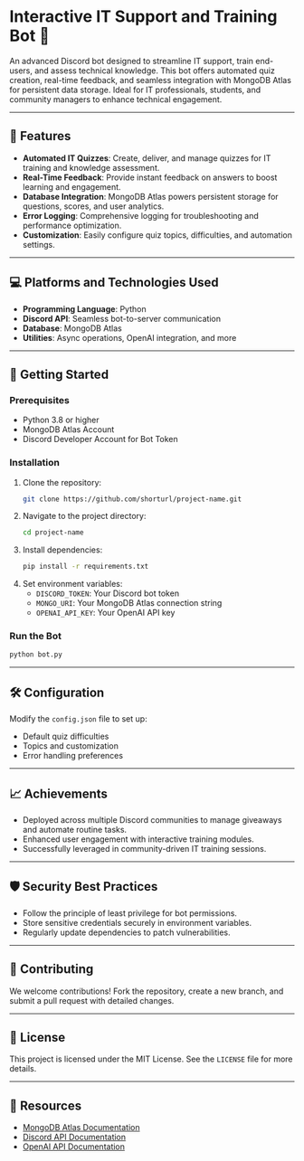 # Interactive IT Support and Training Bot 🚀

An advanced Discord bot designed to streamline IT support, train end-users, and assess technical knowledge. This bot offers automated quiz creation, real-time feedback, and seamless integration with MongoDB Atlas for persistent data storage. Ideal for IT professionals, students, and community managers to enhance technical engagement.

---

## 🔧 Features
- **Automated IT Quizzes**: Create, deliver, and manage quizzes for IT training and knowledge assessment.
- **Real-Time Feedback**: Provide instant feedback on answers to boost learning and engagement.
- **Database Integration**: MongoDB Atlas powers persistent storage for questions, scores, and user analytics.
- **Error Logging**: Comprehensive logging for troubleshooting and performance optimization.
- **Customization**: Easily configure quiz topics, difficulties, and automation settings.

---

## 💻 Platforms and Technologies Used
- **Programming Language**: Python
- **Discord API**: Seamless bot-to-server communication
- **Database**: MongoDB Atlas
- **Utilities**: Async operations, OpenAI integration, and more

---

## 🚀 Getting Started
### Prerequisites
- Python 3.8 or higher
- MongoDB Atlas Account
- Discord Developer Account for Bot Token

### Installation
1. Clone the repository:
    ```bash
    git clone https://github.com/shorturl/project-name.git
    ```
2. Navigate to the project directory:
    ```bash
    cd project-name
    ```
3. Install dependencies:
    ```bash
    pip install -r requirements.txt
    ```
4. Set environment variables:
    - `DISCORD_TOKEN`: Your Discord bot token
    - `MONGO_URI`: Your MongoDB Atlas connection string
    - `OPENAI_API_KEY`: Your OpenAI API key

### Run the Bot
```bash
python bot.py
```

---

## 🛠️ Configuration
Modify the `config.json` file to set up:
- Default quiz difficulties
- Topics and customization
- Error handling preferences

---

## 📈 Achievements
- Deployed across multiple Discord communities to manage giveaways and automate routine tasks.
- Enhanced user engagement with interactive training modules.
- Successfully leveraged in community-driven IT training sessions.

---

## 🛡️ Security Best Practices
- Follow the principle of least privilege for bot permissions.
- Store sensitive credentials securely in environment variables.
- Regularly update dependencies to patch vulnerabilities.

---

## 🌟 Contributing
We welcome contributions! Fork the repository, create a new branch, and submit a pull request with detailed changes.

---

## 📄 License
This project is licensed under the MIT License. See the `LICENSE` file for more details.

---

## 🔗 Resources
- [MongoDB Atlas Documentation](https://www.mongodb.com/docs/atlas/)
- [Discord API Documentation](https://discord.com/developers/docs/intro)
- [OpenAI API Documentation](https://platform.openai.com/docs/)
  
